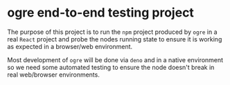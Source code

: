 # ogre end-to-end testing project

The purpose of this project is to run the `npm` project produced by `ogre` in a real `React` project and probe the nodes running state to ensure it is working as expected in a browser/web environment.

Most development of `ogre` will be done via `deno` and in a native environment so we need some automated testing to ensure the node doesn't break in real web/browser environments.
